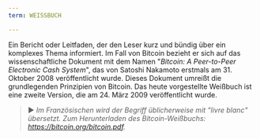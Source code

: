 ```yaml
---
term: WEISSBUCH

---
```

Ein Bericht oder Leitfaden, der den Leser kurz und bündig über ein komplexes Thema informiert. Im Fall von Bitcoin bezieht er sich auf das wissenschaftliche Dokument mit dem Namen "*Bitcoin: A Peer-to-Peer Electronic Cash System*", das von Satoshi Nakamoto erstmals am 31. Oktober 2008 veröffentlicht wurde. Dieses Dokument umreißt die grundlegenden Prinzipien von Bitcoin. Das heute vorgestellte Weißbuch ist eine zweite Version, die am 24. März 2009 veröffentlicht wurde.

> ► *Im Französischen wird der Begriff üblicherweise mit "livre blanc" übersetzt. Zum Herunterladen des Bitcoin-Weißbuchs: https://bitcoin.org/bitcoin.pdf.*